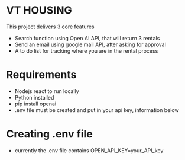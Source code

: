 # VT HOUSING

This project delivers 3 core features
- Search function using Open AI API, that will return 3 rentals
- Send an email using google mail API, after asking for approval
- A to do list for tracking where you are in the rental process

# Requirements
- Nodejs react to run locally
- Python installed
- pip install openai
- .env file must be created and put in your api key, information below

# Creating .env file
- currently the .env file contains OPEN_API_KEY=your_API_key